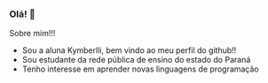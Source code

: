 ### **Olá!** 👋

Sobre mim!!!

- Sou a aluna Kymberlli, bem vindo ao meu perfil do github!!
- Sou estudante da rede pública de ensino do estado do Paraná
- Tenho interesse em aprender novas linguagens de programação

